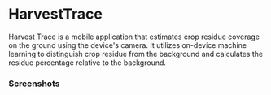 # HarvestTrace
Harvest Trace is a mobile application that estimates crop residue coverage on the ground using the device's camera. It utilizes on-device machine learning to distinguish crop residue from the background and calculates the residue percentage relative to the background.

### Screenshots

